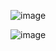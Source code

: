 ![image](https://github.com/Chengli888/Jidong-online-shopping-website/image-folder/page1.jpg)

![image](https://github.com/Chengli888/Jidong-online-shopping-website/image-folder/page2.jpg)
